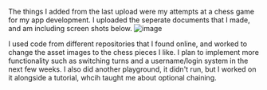 The things I added from the last upload were my attempts at a chess game for my app development. I uploaded the seperate documents that I made, and am including screen shots below. 
![image](https://github.com/vishalnarra1/BUSN-489/assets/158012115/9bfd3932-f2ec-4f50-903d-729ce58d104d)

I used code from different repositories that I found online, and worked to change the asset images to the chess pieces I like. I plan to implement more functionality such as switching turns and a username/login system in the next few weeks. 
I also did another playground, it didn't run, but I worked on it alongside a tutorial, whcih taught me about optional chaining.

